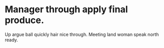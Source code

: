 # Manager through apply final produce.

Up argue ball quickly hair nice through. Meeting land woman speak north ready.